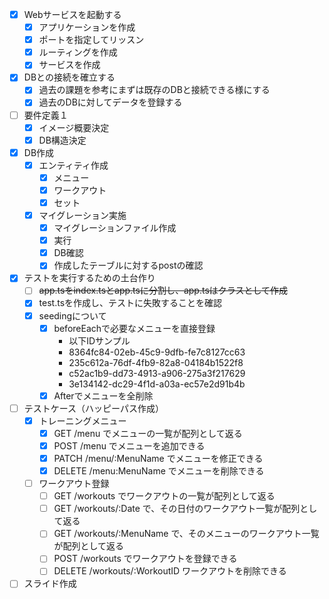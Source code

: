 - [x] Webサービスを起動する
  - [x] アプリケーションを作成
  - [x] ポートを指定してリッスン
  - [x] ルーティングを作成
  - [x] サービスを作成
- [x] DBとの接続を確立する
  - [x] 過去の課題を参考にまずは既存のDBと接続できる様にする
  - [x] 過去のDBに対してデータを登録する
- [ ] 要件定義１
  - [x] イメージ概要決定
  - [x] DB構造決定
- [x] DB作成
  - [x] エンティティ作成
    - [x] メニュー
    - [x] ワークアウト
    - [x] セット
  - [x] マイグレーション実施
    - [x] マイグレーションファイル作成
    - [x] 実行
    - [x] DB確認
    - [x] 作成したテーブルに対するpostの確認
- [x] テストを実行するための土台作り
  - [ ] ~~app.tsをindex.tsとapp.tsに分割し、app.tsはクラスとして作成~~
  - [x] test.tsを作成し、テストに失敗することを確認
  - [x] seedingについて
    - [x] beforeEachで必要なメニューを直接登録
      - 以下IDサンプル
      -  8364fc84-02eb-45c9-9dfb-fe7c8127cc63
      -  235c612a-76df-4fb9-82a8-04184b1522f8
      -  c52ac1b9-dd73-4913-a906-275a3f217629
      -  3e134142-dc29-4f1d-a03a-ec57e2d91b4b
    - [x] Afterでメニューを全削除
- [ ] テストケース（ハッピーパス作成）
  - [x] トレーニングメニュー
    - [x] GET /menu でメニューの一覧が配列として返る
    - [x] POST /menu でメニューを追加できる
    - [x] PATCH /menu/:MenuName でメニューを修正できる
    - [x] DELETE /menu:MenuName でメニューを削除できる
  - [ ] ワークアウト登録
    - [ ] GET /workouts でワークアウトの一覧が配列として返る
    - [ ] GET /workouts/:Date で、その日付のワークアウト一覧が配列として返る
    - [ ] GET /workouts/:MenuName で、そのメニューのワークアウト一覧が配列として返る
    - [ ] POST /workouts でワークアウトを登録できる
    - [ ] DELETE /workouts/:WorkoutID ワークアウトを削除できる
- [ ] スライド作成
